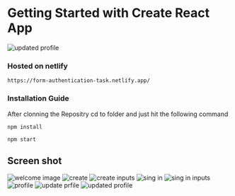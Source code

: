 # Getting Started with Create React App

![updated profile](./public/readmeImages/iPhone-12-(iOS-14)-localhost%20(8).png)
### Hosted on netlify
```
https://form-authentication-task.netlify.app/
```

### Installation Guide
After clonning the Repositry cd to folder and just hit the following command

```
npm install
```
```
npm start
```
## Screen shot
![welcome image](./public/readmeImages/iPhone-12-(iOS-14)-localhost.png)
![create](./public/readmeImages/iPhone-12-(iOS-14)-localhost%20(1).png)
![create inputs](./public/readmeImages/iPhone-12-(iOS-14)-localhost%20(2).png)
![sing in ](./public/readmeImages/iPhone-12-(iOS-14)-localhost%20(3).png)
![sing in inputs](./public/readmeImages/iPhone-12-(iOS-14)-localhost%20(4).png)
![profile](./public/readmeImages/iPhone-12-(iOS-14)-localhost%20(5).png)
![update prfile](./public/readmeImages/iPhone-12-(iOS-14)-localhost%20(7).png)
![updated profile](./public/readmeImages/iPhone-12-(iOS-14)-localhost%20(8).png)
